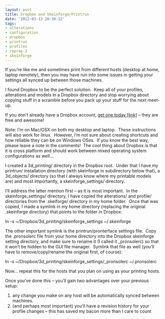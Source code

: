 ```yaml
---
layout: post
title: Dropbox and Skeinforge/Printrun
date: '2012-03-13 20:30:32'
tags:
- alterations
- configuration
- dropbox
- printrun
- profiles
- reprap-2
- skeinforge
---
```



If you’re like me and sometimes print from different hosts (desktop at home, laptop remotely), then you may have run into some issues in getting your settings all synced up between those machines.

I found Dropbox to be the perfect solution.  Keep all of your profiles, alterations and models in a Dropbox directory and stop worrying about copying stuff in a scramble before you pack up your stuff for the next meet-up.

If you don’t already have a Dropbox account, [get one today [link]](http://db.tt/75phMSId "get a FREE 2GB Dropbox account") – they are free and awesome!

Note: I’m on Mac/OSX on both my desktop and laptop.  These instructions will also work for linux.  However, I’m not sure about creating shortcuts and how reliable they can be on Windows OSes.  If you know the best way, please leave a note in the comments!  The cool thing about Dropbox is that it is cross platform and should work between mixed operating system configurations as well…

I created a 3d_printing/ directory in the Dropbox root.  Under that I have my printrun/ installation directory (with skeinforge in subdirectory below that), a 3d_objects/ directory (so that I always know where my printable models are) and most importantly, a skeinforge_settings/ directory.

I’ll address the latter mention first – as it is most important.  In the skeinforge_settings/ directory, I have copied the alterations/ and profile/ directories from the .skeiforge/ directory in my home folder.  Once that was copied, I made a symlink in my home directory (replacing the original .skeinforge directory) that points to the folder in Dropbox:

ln -s ~/Dropbox/3d_printing/skeinforge_settings ~/.skeinforge

The other important symlink is the printrun/pronterface settings file.  Copy the .pronsolerc file from your home directory into the Dropbox skeinforge setting directory, and make sure to rename it (I called it _pronsolerc) so that it won’t be hidden to the GUI file manager.  Symlink that file as well (you’ll have to remove/copy/rename the original first, of course):

ln -s ~/Dropbox/3d_printing/skeinforge_settings/_pronsolerc ~/.pronsolerc

Now… repeat this for the hosts that you plan on using as your printing hosts.

Once you’ve done this – you’ll gain two advantages over your previous setup:

1. any change you make on any host will be automatically synced between machines.
2. (and perhaps most important) you’ll have a revision history for your profile changes – this has saved my bacon more than I care to count


